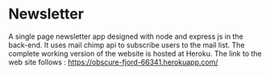 # Newsletter
A single page newsletter app designed with node and express js in the back-end. 
It uses mail chimp api to subscribe users to the mail list. 
The complete working version of the website is hosted at Heroku. The link to the web site follows :
https://obscure-fjord-66341.herokuapp.com/
